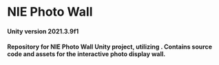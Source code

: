# NIE Photo Wall
#### Unity version 2021.3.9f1
#### Repository for NIE Photo Wall Unity project, utilizing . Contains source code and assets for the interactive photo display wall.
